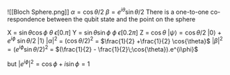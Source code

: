 ![[Bloch Sphere.png]]
$\alpha = \cos{\theta/2}$
$\beta = e^{i\theta}\sin{\theta/2}$
There is a one-to-one co-respondence between the qubit state and the point on the sphere 

X = $\sin{\theta} \cos{\phi}$                    $\theta \;\epsilon [0.\pi]$
Y = $\sin{\theta} \sin{\phi}$                    $\phi \;\epsilon [0.2\pi]$
Z = $\cos{\theta}$
$|\psi\rangle =\cos{\theta/2}\;|0\rangle$ + $e^{i\phi}\;\sin{\theta/2}\;|1\rangle$
$|\alpha|^2$ = $(\cos{\theta/2})^2$ = $\frac{1}{2} +\frac{1}{2} \cos{\theta}$
$|\beta|^2 = (e^{i\phi}\sin{\theta/2})^2$ = $(\frac{1}{2} - \frac{1}{2}\;\cos{\theta}).e^{i\phi}$

but $|e^{i\phi}|^2=\cos{\phi}+i\sin{\phi} = 1$ 

